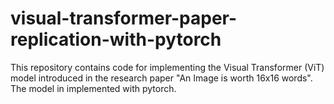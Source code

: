 # visual-transformer-paper-replication-with-pytorch
This repository contains code for implementing the Visual Transformer (ViT) model introduced in the research paper "An Image is worth 16x16 words". The model in implemented with pytorch.

